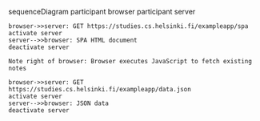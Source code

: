 sequenceDiagram
participant browser
participant server

    browser->>server: GET https://studies.cs.helsinki.fi/exampleapp/spa
    activate server
    server-->>browser: SPA HTML document
    deactivate server

    Note right of browser: Browser executes JavaScript to fetch existing notes

    browser->>server: GET https://studies.cs.helsinki.fi/exampleapp/data.json
    activate server
    server-->>browser: JSON data
    deactivate server

